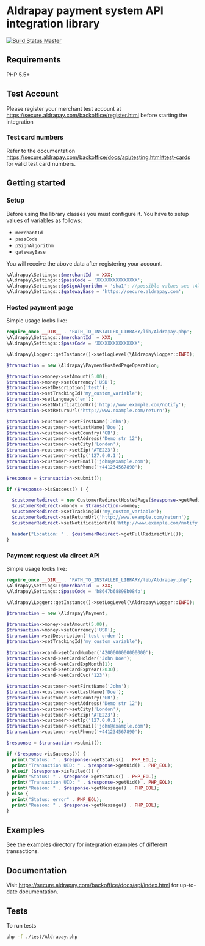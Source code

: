 # Aldrapay payment system API integration library

[![Build Status Master](https://travis-ci.org/bobesku/aldrapay-api-php.svg?branch=master)](https://travis-ci.org/bobesku/aldrapay-api-php)

## Requirements

PHP 5.5+

## Test Account

Please register your merchant test account at https://secure.aldrapay.com/backoffice/register.html before starting the integration


### Test card numbers

Refer to the documentation https://secure.aldrapay.com/backoffice/docs/api/testing.html#test-cards for valid test card numbers.

## Getting started

### Setup

Before using the library classes you must configure it.
You have to setup values of variables as follows:

  * `merchantId`
  * `passCode`
  * `pSignAlgorithm`
  * `gatewayBase`

You will receive the above data after registering your account.

```php
\Aldrapay\Settings::$merchantId  = XXX;
\Aldrapay\Settings::$passCode = 'XXXXXXXXXXXXXXX';
\Aldrapay\Settings::$pSignAlgorithm = 'sha1'; //possible values see \Aldrapay\PSignAlgorithm
\Aldrapay\Settings::$gatewayBase = 'https://secure.aldrapay.com';
```

### Hosted payment page

Simple usage looks like:

```php
require_once __DIR__ . 'PATH_TO_INSTALLED_LIBRARY/lib/Aldrapay.php';
\Aldrapay\Settings::$merchantId  = XXX;
\Aldrapay\Settings::$passCode = 'XXXXXXXXXXXXXXX';

\Aldrapay\Logger::getInstance()->setLogLevel(\Aldrapay\Logger::INFO);

$transaction = new \Aldrapay\PaymentHostedPageOperation;

$transaction->money->setAmount(5.00);
$transaction->money->setCurrency('USD');
$transaction->setDescription('test');
$transaction->setTrackingId('my_custom_variable');
$transaction->setLanguage('en');
$transaction->setNotificationUrl('http://www.example.com/notify');
$transaction->setReturnUrl('http://www.example.com/return');

$transaction->customer->setFirstName('John');
$transaction->customer->setLastName('Doe');
$transaction->customer->setCountry('GB');
$transaction->customer->setAddress('Demo str 12');
$transaction->customer->setCity('London');
$transaction->customer->setZip('ATE223');
$transaction->customer->setIp('127.0.0.1');
$transaction->customer->setEmail('john@example.com');
$transaction->customer->setPhone('+441234567890');

$response = $transaction->submit();

if ($response->isSuccess() ) {

  $customerRedirect = new CustomerRedirectHostedPage($response->getRedirectUrl(), $response->getUid());
  $customerRedirect->money = $transaction->money;
  $customerRedirect->setTrackingId('my_custom_variable');
  $customerRedirect->setReturnUrl('http://www.example.com/return');
  $customerRedirect->setNotificationUrl('http://www.example.com/notify');

  header("Location: " . $customerRedirect->getFullRedirectUrl());
}
```

### Payment request via direct API

Simple usage looks like:

```php
require_once __DIR__ . 'PATH_TO_INSTALLED_LIBRARY/lib/Aldrapay.php';
\Aldrapay\Settings::$merchantId  = XXX;
\Aldrapay\Settings::$passCode = 'b8647b68898b084b';

\Aldrapay\Logger::getInstance()->setLogLevel(\Aldrapay\Logger::INFO);

$transaction = new \Aldrapay\Payment;

$transaction->money->setAmount(5.00);
$transaction->money->setCurrency('USD');
$transaction->setDescription('test order');
$transaction->setTrackingId('my_custom_variable');

$transaction->card->setCardNumber('4200000000000000');
$transaction->card->setCardHolder('John Doe');
$transaction->card->setCardExpMonth(1);
$transaction->card->setCardExpYear(2030);
$transaction->card->setCardCvc('123');

$transaction->customer->setFirstName('John');
$transaction->customer->setLastName('Doe');
$transaction->customer->setCountry('GB');
$transaction->customer->setAddress('Demo str 12');
$transaction->customer->setCity('London');
$transaction->customer->setZip('ATE223');
$transaction->customer->setIp('127.0.0.1');
$transaction->customer->setEmail('john@example.com');
$transaction->customer->setPhone('+441234567890');

$response = $transaction->submit();

if ($response->isSuccess()) {
  print("Status: " . $response->getStatus() . PHP_EOL);
  print("Transaction UID: " . $response->getUid() . PHP_EOL);
} elseif ($response->isFailed()) {
  print("Status: " . $response->getStatus() . PHP_EOL);
  print("Transaction UID: " . $response->getUid() . PHP_EOL);
  print("Reason: " . $response->getMessage() . PHP_EOL);
} else {
  print("Status: error" . PHP_EOL);
  print("Reason: " . $response->getMessage() . PHP_EOL);
}
```

## Examples

See the [examples](examples) directory for integration examples of different
transactions.

## Documentation

Visit https://secure.aldrapay.com/backoffice/docs/api/index.html for up-to-date documentation.

## Tests

To run tests

```bash
php -f ./test/Aldrapay.php
```
